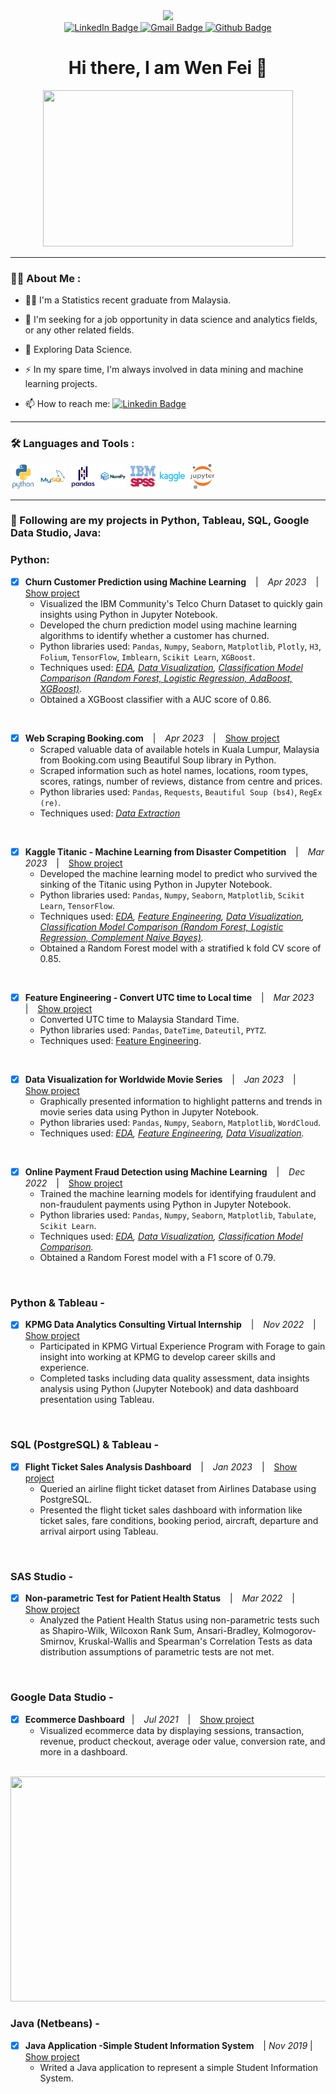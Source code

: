 
<div id="header" align="center">
  <img src="https://tenor.com/view/desktop-computer-new-computers-screens-much-time-mantelpiece-clocks-gif-1999330492061041302.gif" width="150"/>
</div>


<div id="badges" align="center">
  <a href="https://www.linkedin.com/in/seu-wen-fei/">
    <img src="https://img.shields.io/badge/LinkedIn-blue?style=for-the-badge&logo=linkedin&logoColor=white" alt="LinkedIn Badge"/>
  </a>
  <a href="https://mail.google.com/mail/u/0/#inbox/seuwenfei@gmail.com">
    <img src="https://img.shields.io/badge/Gmail-D14836?style=for-the-badge&logo=gmail&logoColor=white" alt="Gmail Badge"/>
  </a>
  <a href="https://github.com/seuwenfei">
    <img src="https://img.shields.io/badge/-GitHub-black?style=for-the-badge&logo=Github&logoColor=white" alt="Github Badge"/>
  </a>
</div>


<h1 align="center"> Hi there, I am Wen Fei 👋</h1>

<div align="center">
  <img src="https://miro.medium.com/v2/resize:fit:720/1*DwU2AWUUbZgLdHiRY-Ky5w.gif" width="400" height="250"/>
</div>


___

### :woman_technologist: About Me :
- 👩‍🎓 I'm a Statistics recent graduate from Malaysia.
- :telescope: I'm seeking for a job opportunity in data science and analytics fields, or any other related fields.

- :seedling: Exploring Data Science.

- :zap: In my spare time, I'm always involved in data mining and machine learning projects.

- :mailbox: How to reach me: [![Linkedin Badge](https://img.shields.io/badge/-InMail-blue?style=flat&logo=Linkedin&logoColor=white)](https://www.linkedin.com/in/seu-wen-fei/)

---

### :hammer_and_wrench: Languages and Tools :

<div>
   
   <img src="https://github.com/devicons/devicon/blob/master/icons/python/python-original-wordmark.svg" title="Python" alt="Python" width="40" height="40"/>&nbsp;
   <img src="https://github.com/devicons/devicon/blob/master/icons/mysql/mysql-original-wordmark.svg" alt="Mysql" width="40" height="40"/>&nbsp;
   <img src="https://github.com/devicons/devicon/blob/master/icons/pandas/pandas-original-wordmark.svg" title="Pandas" alt="Pandas" width="40" height="40"/>&nbsp;
   <img src="https://github.com/devicons/devicon/blob/master/icons/numpy/numpy-original-wordmark.svg" title="Numpy" alt="Numpy" width="40" height="40"/>&nbsp;
   <img src="https://github.com/devicons/devicon/blob/master/icons/spss/spss-original.svg" title="SPSS" alt="SPSS" width="40" height="40"/>&nbsp;
   <img src="https://github.com/devicons/devicon/blob/master/icons/kaggle/kaggle-original-wordmark.svg" title="Kaggle" alt="Kaggle" width="40" height="40"/>&nbsp;
   <img src="https://github.com/devicons/devicon/blob/master/icons/jupyter/jupyter-original-wordmark.svg" title="Jupyter" alt="Jupyter" width="40" height="40"/>&nbsp;
   
   
   
</div>
   
<!--
**seuwenfei/seuwenfei** is a ✨ _special_ ✨ repository because its `README.md` (this file) appears on your GitHub profile.

Here are some ideas to get you started:

- 🔭 I’m currently working on ...
- 🌱 I’m currently learning ...
- 👯 I’m looking to collaborate on ...
- 🤔 I’m looking for help with ...
- 💬 Ask me about ...
- 📫 How to reach me: ...
- 😄 Pronouns: ...
- ⚡ Fun fact: ...
-->

---

### 📑 Following are my projects in Python, Tableau, SQL, Google Data Studio, Java:

### Python: 

- [x] **Churn Customer Prediction using Machine Learning** &ensp; | &ensp; *Apr 2023* &ensp; | &ensp; [Show project](https://www.kaggle.com/code/seuwenfei/telco-churn-customer-prediction-auc-0-86)
    * Visualized the IBM Community's Telco Churn Dataset to quickly gain insights using Python in Jupyter Notebook.
    * Developed the churn prediction model using machine learning algorithms to identify whether a customer has churned. 
    * Python libraries used: `Pandas`, `Numpy`, `Seaborn`, `Matplotlib`, `Plotly`, `H3`, `Folium`, `TensorFlow`, `Imblearn`, `Scikit Learn`, `XGBoost`.
    * Techniques used: *<ins>EDA</ins>, <ins>Data Visualization</ins>, <ins>Classification Model Comparison (Random Forest, Logistic Regression, AdaBoost, XGBoost)</ins>.*
    * Obtained a XGBoost classifier with a AUC score of 0.86.
<br/>

- [x] **Web Scraping Booking.com** &ensp; | &ensp; *Apr 2023* &ensp; | &ensp; [Show project](https://www.kaggle.com/code/seuwenfei/web-scraping-booking-com-beautifulsoup)
    * Scraped valuable data of available hotels in Kuala Lumpur, Malaysia from Booking.com using Beautiful Soup library in Python. 
    * Scraped information such as hotel names, locations, room types, scores, ratings, number of reviews, distance from centre and prices.
    * Python libraries used: `Pandas`, `Requests`, `Beautiful Soup (bs4)`, `RegEx (re)`.
    * Techniques used: *<ins>Data Extraction</ins>*
<br/>

- [x] **Kaggle Titanic - Machine Learning from Disaster Competition** &ensp; | &ensp; *Mar 2023* &ensp; | &ensp; [Show project](https://www.kaggle.com/code/seuwenfei/titanic-random-forest-cv-score-0-85)
    * Developed the machine learning model to predict who survived the sinking of the Titanic using Python in Jupyter Notebook. 
    * Python libraries used: `Pandas`, `Numpy`, `Seaborn`, `Matplotlib`, `Scikit Learn`, `TensorFlow`.
    * Techniques used: *<ins>EDA</ins>, <ins>Feature Engineering</ins>, <ins>Data Visualization</ins>, <ins>Classification Model Comparison (Random Forest, Logistic Regression, Complement Naive Bayes)</ins>.*
    * Obtained a Random Forest model with a stratified k fold CV score of 0.85.
<br/>

- [x] **Feature Engineering - Convert UTC time to Local time** &ensp; | &ensp; *Mar 2023* &ensp; | &ensp; [Show project](https://www.kaggle.com/code/seuwenfei/feature-engineering-convert-utc-to-local-time)
    * Converted UTC time to Malaysia Standard Time.
    * Python libraries used: `Pandas`, `DateTime`, `Dateutil`, `PYTZ`.
    * Techniques used: <ins>Feature Engineering</ins>.
<br/>

- [x] **Data Visualization for Worldwide Movie Series** &ensp; | &ensp; *Jan 2023* &ensp; | &ensp; [Show project](https://github.com/seuwenfei/Data-visualization-for-worldwide-movie-series)
    * Graphically presented information to highlight patterns and trends in movie series data using Python in Jupyter Notebook.
    * Python libraries used: `Pandas`, `Numpy`, `Seaborn`, `Matplotlib`, `WordCloud`.
    * Techniques used: *<ins>EDA</ins>, <ins>Feature Engineering</ins>, <ins>Data Visualization</ins>.*       
<br/>

- [x] **Online Payment Fraud Detection using Machine Learning** &ensp; | &ensp; *Dec 2022* &ensp; | &ensp; [Show project](https://github.com/seuwenfei/Online-payment-fraud-detection/blob/main/online-payment-fraud-detection.ipynb)
    * Trained the machine learning models for identifying fraudulent and non-fraudulent payments using Python in Jupyter Notebook.
    * Python libraries used: `Pandas`, `Numpy`, `Seaborn`, `Matplotlib`, `Tabulate`, `Scikit Learn`.
    * Techniques used: *<ins>EDA</ins>, <ins>Data Visualization</ins>, <ins>Classification Model Comparison</ins>.*
    * Obtained a Random Forest model with a F1 score of 0.79. 
<br/>
 
### Python & Tableau - 
- [x] **KPMG Data Analytics Consulting Virtual Internship**  &ensp; | &ensp; *Nov 2022* &ensp; | &ensp; [Show project](https://github.com/seuwenfei/KPMG_Virtual_Internship)
    * Participated in KPMG Virtual Experience Program with Forage to gain insight into working at KPMG to develop career skills and experience.
    * Completed tasks including data quality assessment, data insights analysis using Python (Jupyter Notebook) and data dashboard presentation using Tableau.
<br/>

### SQL (PostgreSQL) & Tableau - 
- [x] **Flight Ticket Sales Analysis Dashboard**  &ensp; | &ensp; *Jan 2023* &ensp; | &ensp; [Show project](https://github.com/seuwenfei/Airlines-flight-ticket-sales-analysis)
    * Queried an airline flight ticket dataset from Airlines Database using PostgreSQL.
    * Presented the flight ticket sales dashboard with information like ticket sales, fare conditions, booking period, aircraft, departure and arrival airport using Tableau.
<br/>


### SAS Studio - 
- [x] **Non-parametric Test for Patient Health Status**  &ensp; | &ensp; *Mar 2022* &ensp; | &ensp; [Show project](https://github.com/seuwenfei/Nonparametric-tests)
    * Analyzed the Patient Health Status using non-parametric tests such as Shapiro-Wilk, Wilcoxon Rank Sum, Ansari-Bradley, Kolmogorov-Smirnov, Kruskal-Wallis and Spearman's Correlation Tests as data distribution assumptions of parametric tests are not met.
<br/>

### Google Data Studio - 
- [x] **Ecommerce Dashboard** &ensp;| &ensp; *Jul 2021* &ensp; | &ensp; [Show project](https://datastudio.google.com/reporting/95a3a789-6bcd-472a-859f-e880cb1b9255)
    * Visualized ecommerce data by displaying sessions, transaction, revenue, product checkout, average oder value, conversion rate, and more in a dashboard.

&emsp;&emsp;&emsp;&emsp;&ensp;<img src="https://user-images.githubusercontent.com/118715799/211293796-cd14a0f5-2ebd-4a1f-b172-471ac2871cbc.png" width="510" height="360" />
<br/>
  
### Java (Netbeans) - 
- [x] **Java Application -Simple Student Information System** &ensp; | *Nov 2019* | &ensp; [Show project](https://github.com/seuwenfei/Java-application-simple-info-system)
    * Writed a Java application to represent a simple Student Information System.


